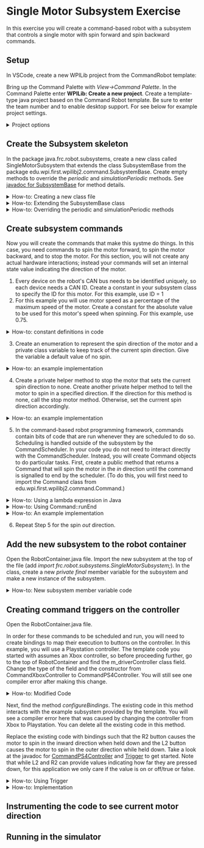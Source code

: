 # Single Motor Subsystem Exercise

In this exercise you will create a command-based robot with a subsystem that controls a single motor with spin forward and spin backward commands.

## Setup 
In VSCode, create a new WPILib project from the CommandRobot template:

Bring up the Command Palette with *View->Command Palette*. In the Command Palette enter **WPILib: Create a new project**. Create a template-type java project based on the Command Robot template. Be sure to enter the team number and to enable desktop support. For see below for example project settings.
<details>
<summary>Project options</summary>

![image](https://github.com/jlpistole/SimpleCmdBasedTraining/assets/88595898/9fffbf36-8340-48ae-a66e-117743fd2761)

</details>

## Create the Subsystem skeleton

In the package java.frc.robot.subsystems, create a new class called SingleMotorSubsystem that extends the class SubsystemBase from the package edu.wpi.first.wpilibj2.command.SubsystemBase. Create empty methods to override the *periodic* and *simulationPeriodic* methods. See [javadoc for SubsystemBase](https://github.wpilib.org/allwpilib/docs/release/java/edu/wpi/first/wpilibj2/command/SubsystemBase.html) for method details.

<details>
  <summary>How-to: Creating a new class file</summary>

  Choose New File... from the menu below:
  
![image](https://github.com/jlpistole/SimpleCmdBasedTraining/assets/88595898/de6e411c-591d-4659-b565-294aa6b25d5c)

Enter SingleMotorSubsystem.java in the dialog box.

</details>

<details>
  <summary>How-to: Extending the SubsystemBase class</summary>

  Add *extends SubsystemBase* after *public Class SingleMotorSubsystem*. At the top of the java file below the package declaration, import the SubsystemBase class using *import edu.wpi.first.wpilibj2.command.SubsystemBase*;. Your project and java file should look like this:

  ![image](https://github.com/jlpistole/SimpleCmdBasedTraining/assets/88595898/953a0812-d606-4464-86c6-eef23256e5f1)

</details>

<details>
  <summary>How-to: Overriding the periodic and simulationPeriodic methods</summary>

  Visit the ExampleSubsystem.java file and scroll to the bottom to see an example. You can copy these methods directly from ExampleSubsystem.java into your new subsystem class:

  ![image](https://github.com/jlpistole/SimpleCmdBasedTraining/assets/88595898/6344d3c1-1ce9-424c-afa5-e2380f69b27b)

</details>

## Create subsystem commands

Now you will create the commands that make this systme do things. In this case, you need commands to spin the motor forward, to spin the motor backward, and to stop the motor. For this section, you will not create any actual hardware interactions; instead your commands will set an internal state value indicating the direction of the motor.

1. Every device on the robot's CAN bus needs to be identified uniquely, so each device needs a CAN ID. Create a constant in your subsystem class to specify the ID for this motor. For this example, use ID = 1
2. For this example you will use motor speed as a percentage of the maximum speed of the motor. Create a constant for the absolute value to be used for this motor's speed when spinning. For this example, use 0.75.

<details>
  <summary>How-to: constant definitions in code</summary>

  ![image](https://github.com/jlpistole/SimpleCmdBasedTraining/assets/88595898/771714e3-5123-48c1-86d5-e727c553f1fd)

</details>

3. Create an enumeration to represent the spin direction of the motor and a private class variable to keep track of the current spin direction. Give the variable a default value of no spin.

<details>
  <summary>How-to: an example implementation</summary>

  ```
  enum SpinDirection {
        SpinInDir,
        SpinOutDir,
        SpinNone
  }

  private SpinDirection currentDirection = SpinDirection.SpinNone;
  ```

</details>

4. Create a private helper method to stop the motor that sets the current spin direction to none. Create another private helper method to tell the motor to spin in a specified direction. If the direction for this method is none, call the stop motor method. Otherwise, set the currrent spin direction accordingly.

<details>
  <summary>How-to: an example implementation</summary>

```
private void stopMotor() {
  this.currentDirection = SpinDirection.SpinNone;
}

private void spinMotor(SpinDirection direction) {
  switch (direction) {
    case SpinNone:
      stopMotor();
      break;
    case SpinInDir:
      this.currentDirection = SpinDirection.SpinInDir;
      break;
    case SpinOutDir:
      this.currentDirection = SpinDirection.SpinOutDir;
      break;
  }
}
```
  
</details>

5. In the command-based robot programming framework, commands contain bits of code that are run whenever they are scheduled to do so. Scheduling is handled outside of the subsystem by the CommandScheduler. In your code you do not need to interact directly with the CommandScheduler. Instead, you will create Command objects to do particular tasks. First, create a public method that returns a Command that will spin the motor in the *in* direction until the command is signalled to end by the scheduler. (To do this, you will first need to import the Command class from edu.wpi.first.wpilibj2.command.Command.)  

<details>
  <summary>How-to: Using a lambda expression in Java</summary>

  You will define the "bits of code" that go into a command using [lambda expressions](https://www.w3schools.com/java/java_lambda.asp). For this case, you will use lambda expressions that look like this:

  ```
  () -> { // code to be executed goes here }
  ```

  This expression means that when the code is executed, no arguments will be passed in, hence the () on the left hand side. When the lambda expression is executed at the time the scheduled command runs, the code contained inside the curly braces will run. 
  
</details>

<details>
  <summary>How-to: Using Command::runEnd</summary>

  To create a command that will spin the motor until the scheduler tells it to stop, you need to use this command that your subsystem inherits from its base class:
  
  ```
Command runEnd​(Runnable run, Runnable end)
```

You will pass in lambda expressions for the arguments run and end. The run expression should contain code that will spin the motor in. The end expression should contain code that will stop the motor. 

</details>

<details>
  <summary>How-to: An example implementation</summary>

```
public Command spinIn() {
  return this.runEnd(() -> { this.spinMotor(SpinDirection.SpinInDir);},
    () -> { this._stopMotor();});
}
```

Note: Don't forget to include the semicolons at the end of the line of code inside the right hand side of your lambda expressions!
  
</details>

6. Repeat Step 5 for the spin *out* direction.

## Add the new subsystem to the robot container

Open the RobotContainer.java file. Import the new subsystem at the top of the file (add *import frc.robot.subsystems.SingleMotorSubsystem;*). In the class, create a new *private final* member variable for the subsystem and make a new instance of the subsystem.

<details>
  <summary>How-to: New subsystem member variable code</summary>

  ```
  private final SingleMotorSubsystem m_singleMotorSubsystem = new SingleMotorSubsystem();
  ```
</details>

## Creating command triggers on the controller

Open the RobotContainer.java file.

In order for these commands to be scheduled and run, you will need to create bindings to map their execution to buttons on the controller. In this example, you will use a Playstation controller. The template code you started with assumes an Xbox controller, so before proceeding further, go to the top of RobotContainer and find the m_driverController class field.  Change the type of the field and the constructor from CommandXboxController to CommandPS4Controller. You will still see one compiler error after making this change.

<details>
  <summary>How-to: Modified Code</summary>

```
private final CommandPS4Controller m_driverController =
      new CommandPS4Controller(OperatorConstants.kDriverControllerPort);
```

</details>

Next, find the method *configureBindings*. The existing code in this method interacts with the example subsystem provided by the template. You will see a compiler error here that was caused by changing the controller from Xbox to Playstation. You can delete all the existing code in this method.

Replace the existing code with bindings such that the R2 button causes the motor to spin in the inward direction when held down and the L2 button causes the motor to spin in the outer direction while held down. Take a look at the javadoc for [CommandPS4Controller](https://github.wpilib.org/allwpilib/docs/release/java/edu/wpi/first/wpilibj2/command/button/CommandPS4Controller.html) and [Trigger](https://github.wpilib.org/allwpilib/docs/release/java/edu/wpi/first/wpilibj2/command/button/Trigger.html) to get started. Note that while L2 and R2 can provide values indicating how far they are pressed down, for this application we only care if the value is on or off/true or false.

<details>
  <summary>How-to: Using Trigger</summary>

  The controller class provides methods that let you retrieve a Trigger for a controller button you want to bind to. For example, you can retrieve a Trigger object for the R2 button using the following:

  ```
  m_driverController.R2()
  ```

  Using the trigger, you can bind commands to be executed using various different semantics. In this case, you want a command that will run as long as the button is held down (value is true), and stop when it is no longer held down.
</details>

<details>
  <summary> How-to: Implementation</summary>

  ```
private void configureBindings() {
    m_driverController.R2().whileTrue(m_singleMotorSubsystem.spinIn());
    m_driverController.L2().whileTrue(m_singleMotorSubsystem.spinOut());
}
```
</details>

## Instrumenting the code to see current motor direction

## Running in the simulator
